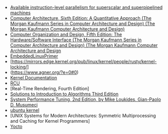 - [Available instruction-level parallelism for superscalar and superpipelined machines](https://dl.acm.org/citation.cfm?id=68207)
- [Computer Architecture, Sixth Edition: A Quantitative Approach (The Morgan Kaufmann Series in Computer Architecture and Design) (The Morgan Kaufmann Computer Architecture and Design)](https://www.amazon.com/-/zh/Computer-Architecture-Sixth-Quantitative-Approach/dp/0128119055/ref=dp_ob_title_bk)
- [Computer Organization and Design, Fifth Edition: The Hardware/Software Interface (The Morgan Kaufmann Series in Computer Architecture and Design) (The Morgan Kaufmann Computer Architecture and Design](https://www.amazon.com/Computer-Organization-Design-Fifth-Edition/dp/0124077269)
- [EmbeddedLinuxPrimer](http://www.embeddedlinux.org.cn/EmbeddedLinuxPrimer/)
- [https://mirrors.edge.kernel.org/pub/linux/kernel/people/rusty/kernel-locking/]
- (https://www.agner.org/?e=0#0)
- [Kernel Documentation](https://www.kernel.org/doc/html/latest/)
- [RCU](http://www.rdrop.com/users/paulmck/RCU/)
- [Real-Time Rendering, Fourth Edition]
- [Solutions to Introduction to Algorithms Third Edition](https://walkccc.github.io/CLRS/)
- [System Performance Tuning, 2nd Edition, by Mike Loukides, Gian-Paolo D. Musumeci](https://www.oreilly.com/library/view/system-performance-tuning/059600284X/)
- [ubuntu kernel](https://wiki.ubuntu.com/Kernel)
- [UNIX Systems for Modern Architectures: Symmetric Multiprocessing and Caching for Kernel Programmers]
- [Yocto](https://wiki.yoctoproject.org/wiki/Main_Page)
